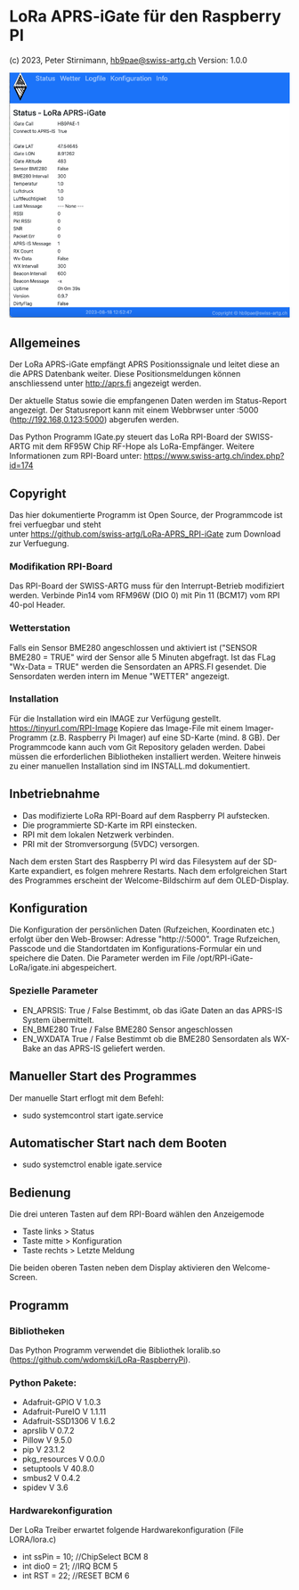 #	LoRa APRS-iGate für den Raspberry PI
(c) 2023, Peter Stirnimann, hb9pae@swiss-artg.ch	Version: 1.0.0

![Dashboard](./Dashboard.png) 

##	Allgemeines
Der LoRa APRS-iGate empfängt APRS Positionssignale und leitet diese an die 
APRS Datenbank weiter. Diese Positionsmeldungen können anschliessend unter http://aprs.fi 
angezeigt werden. 

Der aktuelle Status sowie die empfangenen Daten werden im Status-Report angezeigt. Der 
Statusreport kann mit einem Webbrwser unter <IP>:5000   (http://192.168,0.123:5000)  abgerufen werden.
 
Das Python Programm IGate.py steuert das LoRa RPI-Board der SWISS-ARTG mit dem RF95W Chip RF-Hope
als LoRa-Empfänger. Weitere Informationen zum RPI-Board unter:  https://www.swiss-artg.ch/index.php?id=174

## Copyright
Das hier dokumentierte Programm ist Open Source, der Programmcode ist frei verfuegbar und steht  
unter https://github.com/swiss-artg/LoRa-APRS_RPI-iGate 
zum Download zur Verfuegung. 

###	Modifikation RPI-Board
Das RPI-Board der SWISS-ARTG muss für den Interrupt-Betrieb modifiziert werden.
Verbinde Pin14 vom RFM96W (DIO 0) mit Pin 11 (BCM17) vom RPI 40-pol Header.

###	Wetterstation
Falls ein Sensor BME280 angeschlossen und aktiviert ist ("SENSOR BME280 = TRUE" wird der Sensor alle 5 Minuten
abgefragt. Ist das FLag "Wx-Data = TRUE" werden die Sensordaten an APRS.FI gesendet. Die Sensordaten werden intern
im Menue "WETTER" angezeigt.

### 	Installation
Für die Installation wird ein IMAGE zur Verfügung gestellt. 
https://tinyurl.com/RPI-Image Kopiere das Image-File 
mit einem Imager-Programm (z.B. Raspberry Pi Imager) auf eine SD-Karte (mind. 8 GB).
Der Programmcode kann auch vom Git Repository geladen werden. Dabei müssen die erforderlichen Bibliotheken
installiert werden. Weitere hinweis zu einer manuellen Installation sind im INSTALL.md dokumentiert.   

## 	Inbetriebnahme
- Das modifizierte LoRa RPI-Board auf dem Raspberry PI aufstecken.
- Die programmierte SD-Karte im RPI einstecken.
- RPI mit dem lokalen Netzwerk verbinden.
- PRI mit der Stromversorgung (5VDC) versorgen.

Nach dem ersten Start des Raspberry PI wird das Filesystem auf der SD-Karte expandiert, es 
folgen mehrere Restarts. Nach dem erfolgreichen Start des Programmes erscheint der Welcome-Bildschirm 
auf dem OLED-Display.

##	Konfiguration
Die Konfiguration der persönlichen Daten (Rufzeichen, Koordinaten etc.) erfolgt über den Web-Browser: 
Adresse "http://<IP>:5000". Trage Rufzeichen, Passcode und die Standortdaten im Konfigurations-Formular ein 
und speichere die Daten. Die Parameter werden im File /opt/RPI-iGate-LoRa/igate.ini abgespeichert.

### 	Spezielle Parameter 
- EN_APRSIS:	True / False	Bestimmt, ob das iGate Daten an das APRS-IS System übermittelt.
- EN_BME280	True / False	BME280 Sensor angeschlossen
- EN_WXDATA	True / False	Bestimmt ob die BME280 Sensordaten als WX-Bake an das APRS-IS geliefert werden.

##	Manueller Start des Programmes
Der manuelle Start erflogt mit dem Befehl: 
- sudo systemcontrol start igate.service

##	Automatischer Start nach dem Booten
- sudo systemctrol enable igate.service

## 	Bedienung
Die drei unteren Tasten auf dem RPI-Board wählen den Anzeigemode
  
-	Taste links >  Status 
-	Taste mitte	>  Konfiguration
-	Taste rechts > Letzte Meldung 	 
  
Die beiden oberen Tasten neben dem Display aktivieren den Welcome-Screen.

##	Programm 
### 	Bibliotheken
Das Python Programm verwendet die Bibliothek loralib.so (https://github.com/wdomski/LoRa-RaspberryPi). 
  
###	Python Pakete:
-	Adafruit-GPIO    V 1.0.3
-	Adafruit-PureIO  V 1.1.11
-	Adafruit-SSD1306 V 1.6.2
-	aprslib          V 0.7.2
-	Pillow           V 9.5.0
-	pip              V 23.1.2
-	pkg_resources    V 0.0.0
-	setuptools       V 40.8.0
-	smbus2           V 0.4.2
-	spidev           V 3.6

### 	Hardwarekonfiguration
Der LoRa Treiber erwartet folgende Hardwarekonfiguration (File LORA/lora.c)
-	int ssPin = 10; //ChipSelect  BCM 8
-	int dio0  = 21; //IRQ  BCM 5
-	int RST   = 22; //RESET BCM 6

